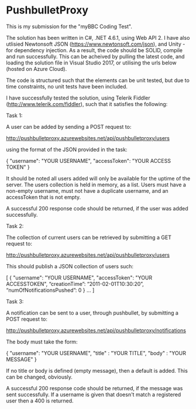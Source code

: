 # PushbulletProxy

This is my submission for the "myBBC Coding Test".

The solution has been written in C#, .NET 4.6.1, using Web API 2. I have also utlisied Newtonsoft JSON (https://www.newtonsoft.com/json), and Unity - for dependency injection. As a result, the code should be SOLID, compile and run successfully. This can be acheived by pulling the latest code, and loading the solution file in Visual Studio 2017, or utilising the urls below (hosted on Azure Cloud).

The code is structured such that the elements can be unit tested, but due to time constraints, no unit tests have been included.

I have successfully tested the solution, using Telerik Fiddler (http://www.telerik.com/fiddler), such that it satisfies the following:

Task 1: 

A user can be added by sending a POST request to: 

http://pushbulletproxy.azurewebsites.net/api/pushbulletproxy/users

using the format of the JSON provided in the task:
  
{
  "username": "YOUR USERNAME",
  "accessToken": "YOUR ACCESS TOKEN"
}

It should be noted all users added will only be available for the uptime of the server. The users collection is held in memory, as a list. Users must have a non-empty username, must not have a duplicate username, and an accessToken that is not empty.

A successful 200 response code should be returned, if the user was added successfully.

Task 2:

The collection of current users can be retrieved by submitting a GET request to: 

http://pushbulletproxy.azurewebsites.net/api/pushbulletproxy/users

This should publish a JSON collection of users such:

[
{
"username": "YOUR USERNAME",
"accessToken": "YOUR ACCESSTOKEN",
“creationTime”: “2011-02-01T10:30:20”,
“numOfNotificationsPushed”: 0
}
...
]

Task 3: 

A notification can be sent to a user, through pushbullet, by submitting a POST request to: 

http://pushbulletproxy.azurewebsites.net/api/pushbulletproxy/notifications

The body must take the form:
  
{
  "username": "YOUR USERNAME",
  "title" : "YOUR TITLE",
  "body" : "YOUR MESSAGE"
}

If no title or body is defined (empty message), then a default is added. This can be changed, obviously.

A successful 200 response code should be returned, if the message was sent successfully. If a username is given that doesn't match a registered user then a 400 is returned.
